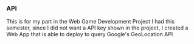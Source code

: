 ### API
This is for my part in the Web Game Development Project I had this semester, since I did not want a API key shown in the project, I created a Web App that is able to deploy to query Google's GeoLocation API
